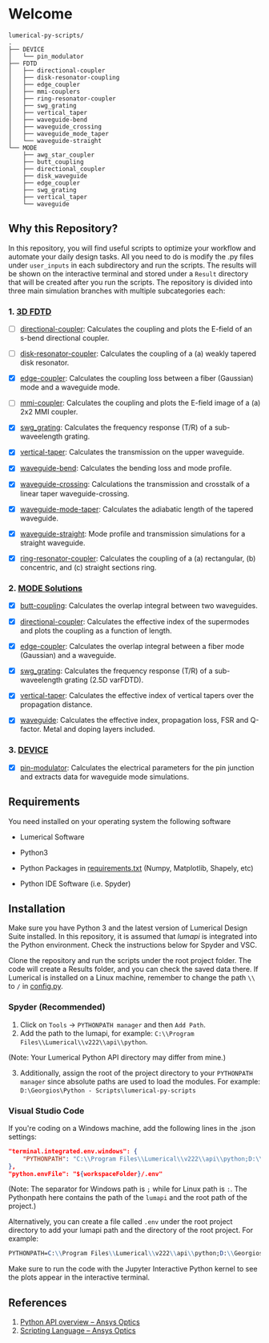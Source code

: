 # Welcome

```
lumerical-py-scripts/
.
├── DEVICE
│   └── pin_modulator
├── FDTD
│   ├── directional-coupler
│   ├── disk-resonator-coupling
│   ├── edge_coupler
│   ├── mmi-couplers
│   ├── ring-resonator-coupler
│   ├── swg_grating
│   ├── vertical_taper
│   ├── waveguide-bend
│   ├── waveguide_crossing
│   ├── waveguide_mode_taper
│   └── waveguide-straight
└── MODE
    ├── awg_star_coupler
    ├── butt_coupling
    ├── directional_coupler
    ├── disk_waveguide
    ├── edge_coupler
    ├── swg_grating
    ├── vertical_taper
    └── waveguide
```

## Why this Repository?

In this repository, you will find useful scripts to optimize your workflow and automate your daily design tasks. All you need to do is modify the .py files under `user_inputs` in each subdirectory and run the scripts. The results will be shown on the interactive terminal and stored under a `Result` directory that will be created after you run the scripts. The repository is divided into three main simulation branches with multiple subcategories each:

### 1. [3D FDTD](/FDTD)

- [ ] [directional-coupler](FDTD/directional-coupler): Calculates the coupling and plots the E-field of an s-bend directional coupler.

- [ ] [disk-resonator-coupler](FDTD/disk-resonator-coupler): Calculates the coupling of a (a) weakly tapered disk resonator.

- [x] [edge-coupler](FDTD/edge_coupler): Calculates the coupling loss between a fiber (Gaussian) mode and a waveguide mode.

- [ ] [mmi-coupler](FDTD/mmi-coupler): Calculates the coupling and plots the E-field image of a (a) 2x2 MMI coupler.

- [x] [swg_grating](FDTD/swg_grating): Calculates the frequency response (T/R) of a sub-waveelength grating.

- [x] [vertical-taper](FDTD/vertical-taper): Calculates the transmission on the upper waveguide.

- [x] [waveguide-bend](FDTD/waveguide-bend): Calculates the bending loss and mode profile. 

- [x] [waveguide-crossing](FDTD/waveguide-crossing): Calculations the transmission and crosstalk of a linear taper waveguide-crossing.

- [x] [waveguide-mode-taper](FDTD/waveguide-mode-taper): Calculates the adiabatic length of the tapered waveguide.

- [x] [waveguide-straight](FDTD/waveguide-straight): Mode profile and transmission simulations for a straight waveguide.

- [x] [ring-resonator-coupler](FDTD/ring_-_resonator_-_coupler): Calculates the coupling of a (a) rectangular, (b) concentric, and (c) straight sections ring.

### 2. [MODE Solutions](/MODE)

- [x] [butt-coupling](MODE/butt_coupling): Calculates the overlap integral between two waveguides.

- [x] [directional-coupler](MODE/directional_coupler): Calculates the effective index of the supermodes and plots the coupling as a function of length.

- [x] [edge-coupler](MODE/edge_coupler): Calculates the overlap integral between a fiber mode (Gaussian) and a waveguide.

- [x] [swg_grating](MODE/swg_grating): Calculates the frequency response (T/R) of a sub-waveelength grating (2.5D varFDTD).

- [x] [vertical-taper](MODE/vertical_taper): Calculates the effective index of vertical tapers over the propagation distance.

- [x] [waveguide](MODE/waveguide): Calculates the effective index, propagation loss, FSR and Q-factor. Metal and doping layers included.

### 3. [DEVICE](/DEVICE)

- [x] [pin-modulator](DEVICE/pin_modulator): Calculates the electrical parameters for the pin junction and extracts data for waveguide mode simulations.

## Requirements

You need installed on your operating system the following software

- Lumerical Software

- Python3

- Python Packages in [requirements.txt](requirements.txt) (Numpy, Matplotlib, Shapely, etc)

- Python IDE Software (i.e. Spyder)


## Installation

Make sure you have Python 3 and the latest version of Lumerical Design Suite installed. In this repository, it is assumed that *lumapi* is integrated into the Python environment. Check the instructions below for Spyder and VSC.

Clone the repository and run the scripts under the root project folder. The code will create a Results folder, and you can check the saved data there. If Lumerical is installed on a Linux machine, remember to change the path `\\` to `/` in [config.py](config.py).



### Spyder (Recommended)

1. Click on `Tools` -> `PYTHONPATH manager` and then `Add Path`.
2. Add the path to the lumapi, for example: `C:\\Program Files\\Lumerical\\v222\\api\\python`.

(Note: Your Lumerical Python API directory may differ from mine.)

3. Additionally, assign the root of the project directory to your `PYTHONPATH manager` since absolute paths are used to load the modules. For example: `D:\Georgios\Python - Scripts\lumerical-py-scripts`

### Visual Studio Code

If you're coding on a Windows machine, add the following lines in the .json settings:

```json
"terminal.integrated.env.windows": {
    "PYTHONPATH": "C:\\Program Files\\Lumerical\\v222\\api\\python;D:\\Georgios\\Python - Scripts\\lumerical-py-scripts"
},
"python.envFile": "${workspaceFolder}/.env"
```

(Note: The separator for Windows path is `;` while for Linux path is `:`. The Pythonpath here contains the path of the `lumapi` and the root path of the project.)

Alternatively, you can create a file called `.env` under the root project directory to add your lumapi path and the directory of the root project. For example:

``` mathematica
PYTHONPATH=C:\\Program Files\\Lumerical\\v222\\api\\python;D:\\Georgios\\Python-Scripts\\lumerical-py-scripts\\
```

Make sure to run the code with the Jupyter Interactive Python kernel to see the plots appear in the interactive terminal.

### 

## References

1. [Python API overview &ndash; Ansys Optics](https://optics.ansys.com/hc/en-us/articles/360037824513-Python-API-overview)
2. [Scripting Language &ndash; Ansys Optics](https://optics.ansys.com/hc/en-us/categories/360001998954-Scripting-Language)
